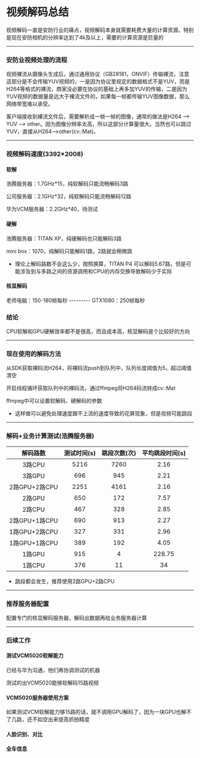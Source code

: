 # 视频解码总结

视频解码一直是安防行业的痛点，视频解码本身就需要耗费大量的计算资源。特别是现在安防相机的分辨率达到了4k及以上，需要的计算资源是巨量的

***

### 安防业视频处理的流程

视频裸流从摄像头生成后，通过通用协议（GB28181，ONVIF）传输裸流，注意这部分是不会传输YUV视频的，一是因为协议里规定的数据格式不是YUV，而是H264等格式的裸流，商家没必要在协议的基础上再多加YUV的传输，二是因为YUV视频的数据量是远大于裸流文件的，如果每一帧都传输YUV图像数据，那么网络带宽难以承受。

客户端接收到裸流文件后，需要解析成一帧一帧的图像，通常的做法是H264 --> YUV --> other。因为图像分辨率太高，所以这部分计算量很大。当然也可以跳过YUV，直接从H264-->other(cv::Mat)。

***

### 视频解码速度(3392*2008)

#### 软解

浩腾服务器：1.7GHz*15，纯软解码只能流畅解码3路

公司服务器：2.1GHz*32，纯软解码只能流畅解码12路

华为VCM服务器：2.2GHz*40，待测试

#### 硬解

浩腾服务器：TITAN XP，纯硬解码也只能解码3路

mini box：1070，纯解码只能解码1路，2路就会稍微跳

* 理论上解码路数不会这么少，按照换算，TITAN P4 可以解码5.67路，但是可能涉及到与多路之间的资源调用和CPU的内存交换导致解码少于实际

#### 核显解码

老师电脑：150-180帧每秒   ---------   GTX1080：250帧每秒

### 结论

CPU软解和GPU硬解效率都不是很高，而且成本高，核显解码是个比较好的方向

***

### 现在使用的解码方法

从SDK获取裸码流H264，将裸码流push到队列中，队列长度阈值为5，超过阈值清空

开启线程循环获取队列中的裸码流，通过ffmpeg将H264码流转成cv::Mat

ffmpeg中可以设置软解码、硬解码的参数

* 这样做可以避免处理速度跟不上流的速度导致的花屏现象，但是视频可能跳段

***

### 解码+业务计算测试(浩腾服务器)

|    解码路数     | 测试时间(s) | 跳段次数(次) | 平均跳段时间(s) |
| :---------: | :-----: | :-----: | :-------: |
|    3路CPU    |  5216   |  7260   |   2.16    |
|    3路GPU    |   696   |   945   |   2.21    |
| 2路GPU+2路CPU |  2251   |  4161   |   2.16    |
|    2路GPU    |   650   |   172   |   7.57    |
|    2路CPU    |   467   |   328   |   2.85    |
| 2路GPU+1路CPU |   690   |   913   |   2.27    |
| 1路GPU+2路CPU |   327   |   331   |   2.96    |
| 1路GPU+1路CPU |   389   |   192   |   4.05    |
|    1路GPU    |   915   |    4    |  228.75   |
|    1路CPU    |   376   |   11    |    34     |

* 跳段都会发生，推荐使用2路GPU+2路CPU

***

### 推荐服务器配置

配置专门的核显解码服务器，解码出数据再给业务服务器计算

***

### 后续工作

#### 测试VCM5020软解能力

已经与华为沟通，他们再协调测试的机器

测试的出VCM5020能够软解码15路视频

#### VCM5020服务器使用方案

如果测试VCM软解能力够15路的话，就不调用GPU解码了，因为一块GPU也解不了几路，还不如空出来提高抓拍精度

#### 人脸识别、对比

#### 全车信息



